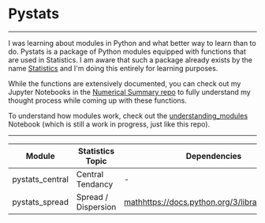 # Pystats
---

I was learning about modules in Python and what better way to learn than to do.
Pystats is a package of Python modules equipped with functions that are used in Statistics.
I am aware that such a package already exists by the name [Statistics](https://docs.python.org/3/library/statistics.html) and I'm doing this entirely for learning purposes.

While the functions are extensively documented, you can check out my Jupyter Notebooks in the [Numerical Summary repo](https://github.com/0gregory0/Numerical-Summary) to fully understand my thought process while coming up with these functions.

To understand how modules work, check out the [understanding_modules](https://github.com/0gregory0/pystats/blob/main/understanding_modules.ipynb) Notebook (which is still a work in progress, just like this repo).

---

| Module | Statistics Topic | Dependencies |
| --- | --- | --- | 
| pystats_central | Central Tendancy | - |     
| pystats_spread | Spread / Dispersion | [math](https://docs.python.org/3/library/math.html)https://docs.python.org/3/library/math.html |     

